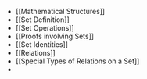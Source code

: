 
- [[Mathematical Structures]]
- [[Set Definition]]
- [[Set Operations]]
- [[Proofs involving Sets]]
- [[Set Identities]]
- [[Relations]]
- [[Special Types of Relations on a Set]]
- 